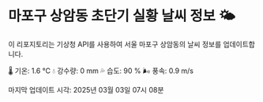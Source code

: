 
# 마포구 상암동 초단기 실황 날씨 정보 🌤️

이 리포지토리는 기상청 API를 사용하여 서울 마포구 상암동의 날씨 정보를 업데이트합니다. 

🌡️ 기온: 1.6 ℃
💧 강수량: 0 mm
💦 습도: 90 %
🌬️ 풍속: 0.9 m/s

마지막 업데이트 시각: 2025년 03월 03일 07시 08분    
